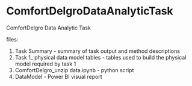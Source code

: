 # ComfortDelgroDataAnalyticTask
ComfortDelgro Data Analytic Task

files:
1. Task Summary - summary of task output and method descriptions
2. Task 1_ physical data model tables - tables used to build the physical model required by task 1
3. ComfortDelgro_unzip data.ipynb - python script
4. DataModel - Power BI visual report 
